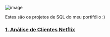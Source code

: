 ![image](https://github.com/user-attachments/assets/e3ad2626-b34c-43df-9a27-45e7388ce448)

Estes são os projetos de SQL do meu portifólio :)

### [1. Análise de Clientes Netflix](https://github.com/massis93/Projetos_Analise_Dados/tree/main/SQL/An%C3%A1lise%20Clientes%20Netflix)
